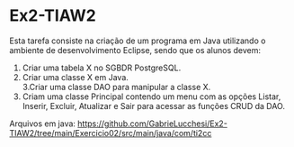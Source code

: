 # Ex2-TIAW2
Esta tarefa consiste na criação de um programa em Java utilizando o ambiente de desenvolvimento Eclipse, sendo que os alunos devem:

1. Criar uma tabela X no SGBDR PostgreSQL.
2. Criar uma classe X em Java.               
3.Criar uma classe DAO para manipular a classe X.
4. Criam uma classe Principal contendo um menu com as opções Listar, Inserir, Excluir, Atualizar e Sair para acessar as funções CRUD da DAO.


Arquivos em java: https://github.com/GabrieLucchesi/Ex2-TIAW2/tree/main/Exercicio02/src/main/java/com/ti2cc

